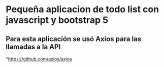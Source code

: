 # Pequeña aplicacion de todo list con javascript y bootstrap 5

## Para esta aplicación se usó Axios para las llamadas a la API
*https://github.com/axios/axios